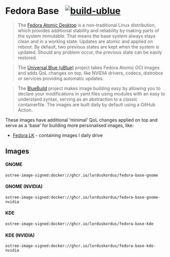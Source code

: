 # Fedora Base &nbsp; [![build-ublue](https://github.com/lorduskordus/fedora-base/actions/workflows/build.yml/badge.svg)](https://github.com/lorduskordus/fedora-base/actions/workflows/build.yml)

> The [Fedora Atomic Desktop](https://fedoraproject.org/atomic-desktops/) is a non-traditional Linux distribution, which provides additional stability and reliability by making parts of the system immutable. That means the base system always stays clean and in a working state. Updates are atomic and applied on reboot. By default, two previous states are kept when the system is updated. Should any problem occur, the previous state can be easily restored.

> The [Universal Blue (uBlue)](https://universal-blue.org/) project takes Fedora Atomic OCI images and adds QoL changes on top, like NVIDIA drivers, codecs, distrobox or services providing automatic updates.

> The [BlueBuild](https://blue-build.org/) project makes image building easy by allowing you to declare your modifications in yaml files using modules with an easy to understand syntax, serving as an abstraction to a classic containerfile. The images are built daily by default using a GitHub Action.

These images have additional 'minimal' QoL changes applied on top and serve as a 'base' for building more personalised images, like:

* [Fedora LK](https://github.com/lorduskordus/fedora-lk) - containing images I daily drive

## Images

#### GNOME
```
ostree-image-signed:docker://ghcr.io/lorduskordus/fedora-base-gnome
```
#### GNOME (NVIDIA)
```
ostree-image-signed:docker://ghcr.io/lorduskordus/fedora-base-gnome-nvidia
```
#### KDE
```
ostree-image-signed:docker://ghcr.io/lorduskordus/fedora-base-kde
```
#### KDE (NVIDIA)
```
ostree-image-signed:docker://ghcr.io/lorduskordus/fedora-base-kde-nvidia
```
